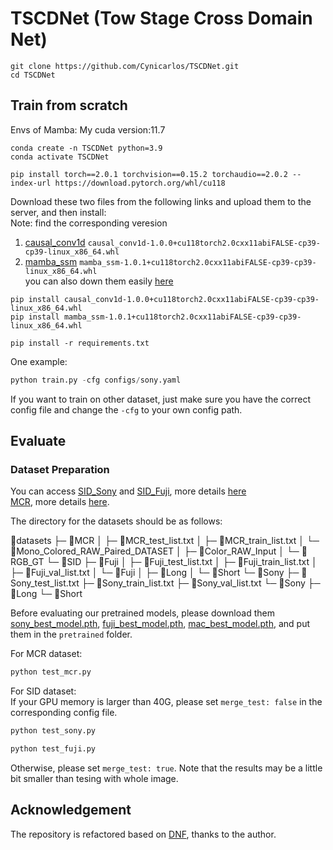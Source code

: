 # TSCDNet (Tow Stage Cross Domain Net)
```
git clone https://github.com/Cynicarlos/TSCDNet.git
cd TSCDNet
```
## Train from scratch
Envs of Mamba: My cuda version:11.7  
```
conda create -n TSCDNet python=3.9
conda activate TSCDNet
```
```
pip install torch==2.0.1 torchvision==0.15.2 torchaudio==2.0.2 --index-url https://download.pytorch.org/whl/cu118
```

Download these two files from the following links and upload them to the server, and then install:  
Note: find the corresponding veresion
1. [causal_conv1d](https://github.com/Dao-AILab/causal-conv1d/releases/tag/v1.0.0)
`causal_conv1d-1.0.0+cu118torch2.0cxx11abiFALSE-cp39-cp39-linux_x86_64.whl`
2. [mamba_ssm](https://github.com/state-spaces/mamba/releases/tag/v1.0.1)
`mamba_ssm-1.0.1+cu118torch2.0cxx11abiFALSE-cp39-cp39-linux_x86_64.whl`  
you can also down them easily [here](https://drive.google.com/drive/folders/1lsb6MfmGF8OmhqaishnBc69TFNxsabHP)

```
pip install causal_conv1d-1.0.0+cu118torch2.0cxx11abiFALSE-cp39-cp39-linux_x86_64.whl  
pip install mamba_ssm-1.0.1+cu118torch2.0cxx11abiFALSE-cp39-cp39-linux_x86_64.whl
```

```
pip install -r requirements.txt
```

One example:  
```python
python train.py -cfg configs/sony.yaml
```  
If you want to train on other dataset, just make sure you have the correct config file and change the `-cfg` to your own config path.

## Evaluate
### Dataset Preparation
You can access [SID_Sony](https://drive.google.com/file/d/1G6VruemZtpOyHjOC5N8Ww3ftVXOydSXx/view) and [SID_Fuji](https://drive.google.com/file/d/1C7GeZ3Y23k1B8reRL79SqnZbRBc4uizH/view), more details [here](https://github.com/cchen156/Learning-to-See-in-the-Dark)  
[MCR](https://drive.google.com/file/d/1Q3NYGyByNnEKt_mREzD2qw9L2TuxCV_r/view), more details [here](https://github.com/TCL-AILab/Abandon_Bayer-Filter_See_in_the_Dark).  

The directory for the datasets should be as follows:  

📁datasets
├─ 📁MCR
│  ├─ 📄MCR_test_list.txt
│  ├─ 📄MCR_train_list.txt
│  └─ 📁Mono_Colored_RAW_Paired_DATASET
│     ├─ 📁Color_RAW_Input
│     └─ 📁RGB_GT
└─ 📁SID
   ├─ 📁Fuji
   │  ├─ 📄Fuji_test_list.txt
   │  ├─ 📄Fuji_train_list.txt
   │  ├─ 📄Fuji_val_list.txt
   │  └─ 📁Fuji
   │     ├─ 📁Long
   │     └─ 📁Short
   └─ 📁Sony
      ├─ 📄Sony_test_list.txt
      ├─ 📄Sony_train_list.txt
      ├─ 📄Sony_val_list.txt
      └─ 📁Sony
         ├─ 📁Long
         └─ 📁Short
       

Before evaluating our pretrained models, please download them [sony_best_model.pth](https://drive.google.com/file/d/1eAgm5HHDH0CBUsl-czZ7Kdues3tAPy7W/view?usp=drive_link), [fuji_best_model.pth](https://drive.google.com/file/d/1C9x-VcHdkFt-7MQONSkZAWtttu3Gtp12/view?usp=drive_link), [mac_best_model.pth](https://drive.google.com/file/d/1OOuyC7PcODPrcNm1uXx2CZwIS8mchtj7/view?usp=drive_link), and put them in the ```pretrained``` folder.  

For MCR dataset: 
```python
python test_mcr.py
```  
For SID dataset:  
If your GPU memory is larger than 40G, please set ```merge_test: false``` in the corresponding config file.
```python
python test_sony.py
```
```python
python test_fuji.py
```
Otherwise, please set ```merge_test: true```.
Note that the results may be a little bit smaller than tesing with whole image.

## Acknowledgement
The repository is refactored based on [DNF](https://github.com/Srameo/DNF), thanks to the author.
